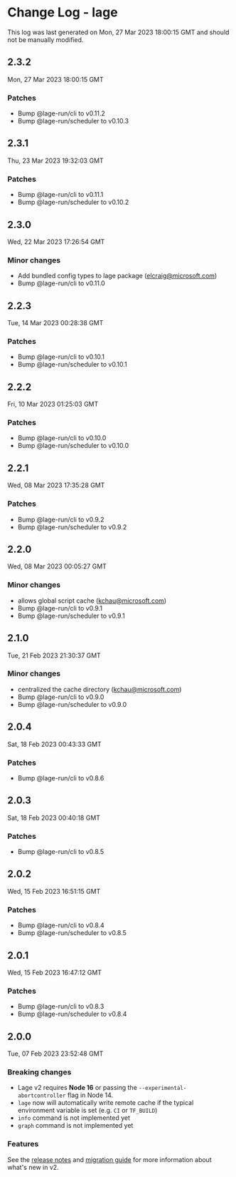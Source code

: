 # Change Log - lage

This log was last generated on Mon, 27 Mar 2023 18:00:15 GMT and should not be manually modified.

<!-- Start content -->

## 2.3.2

Mon, 27 Mar 2023 18:00:15 GMT

### Patches

- Bump @lage-run/cli to v0.11.2
- Bump @lage-run/scheduler to v0.10.3

## 2.3.1

Thu, 23 Mar 2023 19:32:03 GMT

### Patches

- Bump @lage-run/cli to v0.11.1
- Bump @lage-run/scheduler to v0.10.2

## 2.3.0

Wed, 22 Mar 2023 17:26:54 GMT

### Minor changes

- Add bundled config types to lage package (elcraig@microsoft.com)
- Bump @lage-run/cli to v0.11.0

## 2.2.3

Tue, 14 Mar 2023 00:28:38 GMT

### Patches

- Bump @lage-run/cli to v0.10.1
- Bump @lage-run/scheduler to v0.10.1

## 2.2.2

Fri, 10 Mar 2023 01:25:03 GMT

### Patches

- Bump @lage-run/cli to v0.10.0
- Bump @lage-run/scheduler to v0.10.0

## 2.2.1

Wed, 08 Mar 2023 17:35:28 GMT

### Patches

- Bump @lage-run/cli to v0.9.2
- Bump @lage-run/scheduler to v0.9.2

## 2.2.0

Wed, 08 Mar 2023 00:05:27 GMT

### Minor changes

- allows global script cache (kchau@microsoft.com)
- Bump @lage-run/cli to v0.9.1
- Bump @lage-run/scheduler to v0.9.1

## 2.1.0

Tue, 21 Feb 2023 21:30:37 GMT

### Minor changes

- centralized the cache directory (kchau@microsoft.com)
- Bump @lage-run/cli to v0.9.0
- Bump @lage-run/scheduler to v0.9.0

## 2.0.4

Sat, 18 Feb 2023 00:43:33 GMT

### Patches

- Bump @lage-run/cli to v0.8.6

## 2.0.3

Sat, 18 Feb 2023 00:40:18 GMT

### Patches

- Bump @lage-run/cli to v0.8.5

## 2.0.2

Wed, 15 Feb 2023 16:51:15 GMT

### Patches

- Bump @lage-run/cli to v0.8.4
- Bump @lage-run/scheduler to v0.8.5

## 2.0.1

Wed, 15 Feb 2023 16:47:12 GMT

### Patches

- Bump @lage-run/cli to v0.8.3
- Bump @lage-run/scheduler to v0.8.4

## 2.0.0

Tue, 07 Feb 2023 23:52:48 GMT

### Breaking changes

- Lage v2 requires **Node 16** or passing the `--experimental-abortcontroller` flag in Node 14.
- `lage` now will automatically write remote cache if the typical environment variable is set (e.g. `CI` or `TF_BUILD`)
- `info` command is not implemented yet
- `graph` command is not implemented yet

### Features

See the [release notes](./RELEASE.md) and [migration guide](https://microsoft.github.io/lage/docs/Cookbook/migration) for more information about what's new in v2.
